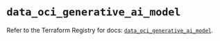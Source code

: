 # `data_oci_generative_ai_model`

Refer to the Terraform Registry for docs: [`data_oci_generative_ai_model`](https://registry.terraform.io/providers/oracle/oci/7.19.0/docs/data-sources/generative_ai_model).

